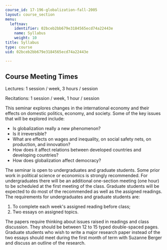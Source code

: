 ```yaml
---
course_id: 17-196-globalization-fall-2005
layout: course_section
menu:
  leftnav:
    identifier: 02bceb2bb679e3184565ecd74a22443e
    name: Syllabus
    weight: 10
title: Syllabus
type: course
uid: 02bceb2bb679e3184565ecd74a22443e

---
```


Course Meeting Times
--------------------

Lectures: 1 session / week, 3 hours / session

Recitations: 1 session / week, 1 hour / session

This seminar explores changes in the international economy and their effects on domestic politics, economy, and society. Some of the key issues that will be explored include:

*   Is globalization really a new phenomenon?
*   Is it irreversible?
*   What are effects on wages and inequality, on social safety nets, on production, and innovation?
*   How does it affect relations between developed countries and developing countries?
*   How does globalization affect democracy?

The seminar is open to undergraduates and graduate students. Some prior work in political science or economics is strongly recommended. For undergraduates there will be an additional one-section meeting (one hour) to be scheduled at the first meeting of the class. Graduate students will be expected to do most of the recommended as well as the assigned readings. The requirements for undergraduates and graduate students are:

1.  To complete each week's assigned reading before class;
2.  Two essays on assigned topics.

The papers require thinking about issues raised in readings and class discussion. They should be between 12 to 15 typed double-spaced pages. Graduate students who wish to write a major research paper instead of the two essays should meet during the first month of term with Suzanne Berger and discuss an outline of the research.